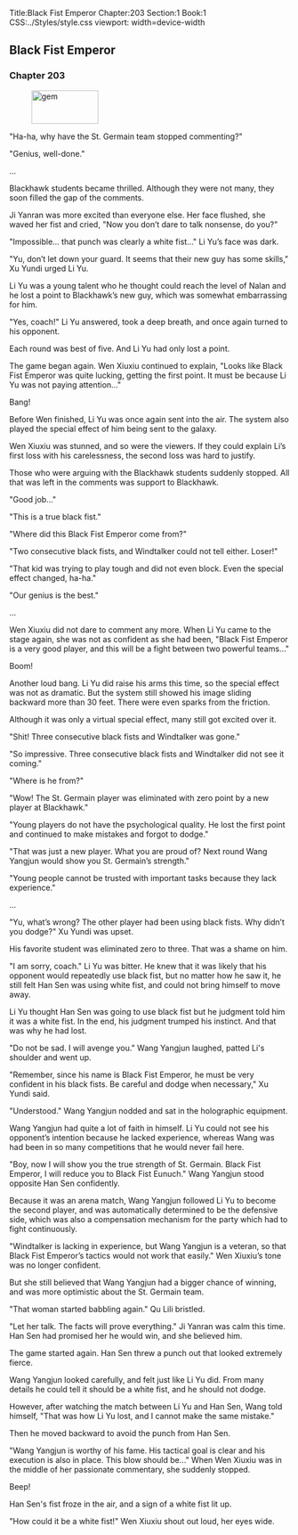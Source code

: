 Title:Black Fist Emperor 
Chapter:203 
Section:1 
Book:1 
CSS:../Styles/style.css 
viewport: width=device-width
  
## Black Fist Emperor
### Chapter 203
  
<figure>
	<img src="../Images/gem.gif" alt="gem" id="gem" width="120" height="60" />
</figure>
  

  
"Ha-ha, why have the St. Germain team stopped commenting?"

"Genius, well-done."

...

Blackhawk students became thrilled. Although they were not many, they soon filled the gap of the comments.

Ji Yanran was more excited than everyone else. Her face flushed, she waved her fist and cried, "Now you don’t dare to talk nonsense, do you?"

"Impossible... that punch was clearly a white fist..." Li Yu’s face was dark.

"Yu, don’t let down your guard. It seems that their new guy has some skills," Xu Yundi urged Li Yu.

Li Yu was a young talent who he thought could reach the level of Nalan and he lost a point to Blackhawk’s new guy, which was somewhat embarrassing for him.

"Yes, coach!" Li Yu answered, took a deep breath, and once again turned to his opponent.

Each round was best of five. And Li Yu had only lost a point.

The game began again. Wen Xiuxiu continued to explain, "Looks like Black Fist Emperor was quite lucking, getting the first point. It must be because Li Yu was not paying attention..."

Bang!

Before Wen finished, Li Yu was once again sent into the air. The system also played the special effect of him being sent to the galaxy.

Wen Xiuxiu was stunned, and so were the viewers. If they could explain Li’s first loss with his carelessness, the second loss was hard to justify.

Those who were arguing with the Blackhawk students suddenly stopped. All that was left in the comments was support to Blackhawk.

"Good job..."

"This is a true black fist."

"Where did this Black Fist Emperor come from?"

"Two consecutive black fists, and Windtalker could not tell either. Loser!"

"That kid was trying to play tough and did not even block. Even the special effect changed, ha-ha."

"Our genius is the best."

...

Wen Xiuxiu did not dare to comment any more. When Li Yu came to the stage again, she was not as confident as she had been, "Black Fist Emperor is a very good player, and this will be a fight between two powerful teams..."

Boom!

Another loud bang. Li Yu did raise his arms this time, so the special effect was not as dramatic. But the system still showed his image sliding backward more than 30 feet. There were even sparks from the friction.

Although it was only a virtual special effect, many still got excited over it.

"Shit! Three consecutive black fists and Windtalker was gone."

"So impressive. Three consecutive black fists and Windtalker did not see it coming."

"Where is he from?"

"Wow! The St. Germain player was eliminated with zero point by a new player at Blackhawk."

"Young players do not have the psychological quality. He lost the first point and continued to make mistakes and forgot to dodge."

"That was just a new player. What you are proud of? Next round Wang Yangjun would show you St. Germain’s strength."

"Young people cannot be trusted with important tasks because they lack experience."

...

"Yu, what’s wrong? The other player had been using black fists. Why didn’t you dodge?" Xu Yundi was upset.

His favorite student was eliminated zero to three. That was a shame on him.

"I am sorry, coach." Li Yu was bitter. He knew that it was likely that his opponent would repeatedly use black fist, but no matter how he saw it, he still felt Han Sen was using white fist, and could not bring himself to move away.

Li Yu thought Han Sen was going to use black fist but he judgment told him it was a white fist. In the end, his judgment trumped his instinct. And that was why he had lost.

"Do not be sad. I will avenge you." Wang Yangjun laughed, patted Li's shoulder and went up.

"Remember, since his name is Black Fist Emperor, he must be very confident in his black fists. Be careful and dodge when necessary," Xu Yundi said.

"Understood." Wang Yangjun nodded and sat in the holographic equipment.

Wang Yangjun had quite a lot of faith in himself. Li Yu could not see his opponent’s intention because he lacked experience, whereas Wang was had been in so many competitions that he would never fail here.

"Boy, now I will show you the true strength of St. Germain. Black Fist Emperor, I will reduce you to Black Fist Eunuch." Wang Yangjun stood opposite Han Sen confidently.

Because it was an arena match, Wang Yangjun followed Li Yu to become the second player, and was automatically determined to be the defensive side, which was also a compensation mechanism for the party which had to fight continuously.

"Windtalker is lacking in experience, but Wang Yangjun is a veteran, so that Black Fist Emperor’s tactics would not work that easily." Wen Xiuxiu’s tone was no longer confident.

But she still believed that Wang Yangjun had a bigger chance of winning, and was more optimistic about the St. Germain team.

"That woman started babbling again." Qu Lili bristled.

"Let her talk. The facts will prove everything." Ji Yanran was calm this time. Han Sen had promised her he would win, and she believed him.

The game started again. Han Sen threw a punch out that looked extremely fierce.

Wang Yangjun looked carefully, and felt just like Li Yu did. From many details he could tell it should be a white fist, and he should not dodge.

However, after watching the match between Li Yu and Han Sen, Wang told himself, "That was how Li Yu lost, and I cannot make the same mistake."

Then he moved backward to avoid the punch from Han Sen.

"Wang Yangjun is worthy of his fame. His tactical goal is clear and his execution is also in place. This blow should be..." When Wen Xiuxiu was in the middle of her passionate commentary, she suddenly stopped.

Beep!

Han Sen's fist froze in the air, and a sign of a white fist lit up.

"How could it be a white fist!" Wen Xiuxiu shout out loud, her eyes wide.